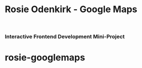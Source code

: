 # Rosie Odenkirk - Google Maps
<br>

### Interactive Frontend Development Mini-Project
# rosie-googlemaps
